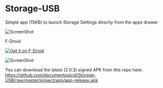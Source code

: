 # Storage-USB


Simple app (15KB) to launch Storage Settings directly from the apps drawer

![ScreenShot](https://raw.githubusercontent.com/documentsuicid/Storage-USB/master/art/icon2.png)
 
F-Droid
 
<a href="https://f-droid.org/repository/browse/?fdid=com.documentsui.filemanager">
  <img alt="Get it on F-Droid"       src="https://raw.githubusercontent.com/documentsuicid/Storage-USB/master/art/fdroid.png" />
</a>



![ScreenShot](https://raw.githubusercontent.com/documentsuicid/Storage-USB/master/art/art2.png)

You can download the latest (2.0.3) signed APK from this repo here: https://github.com/documentsuicid/Storage-USB/raw/master/project/app/app-release.apk

